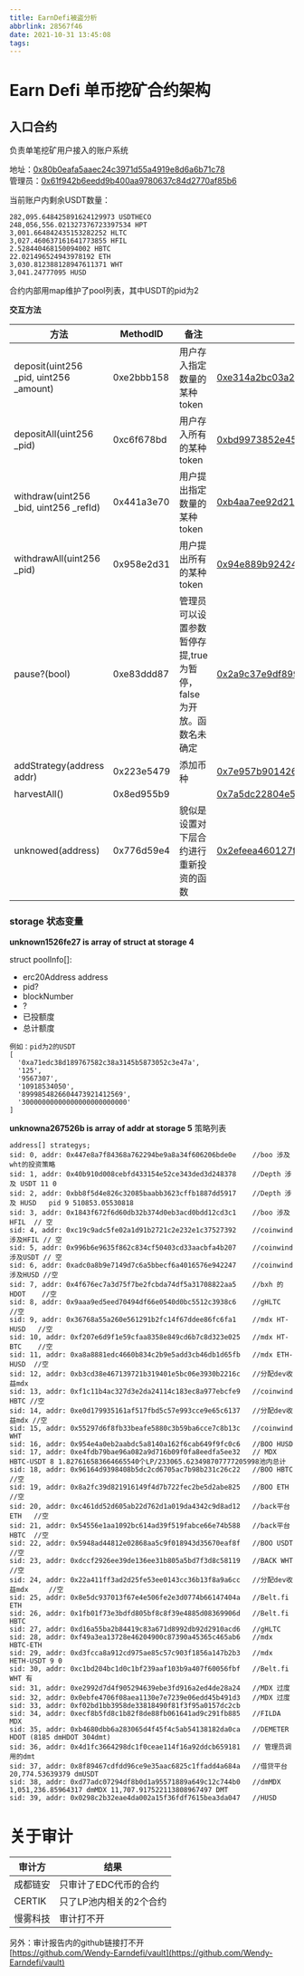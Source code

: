 ```yaml
---
title: EarnDefi被盗分析
abbrlink: 28567f46
date: 2021-10-31 13:45:08
tags:
---
```


# Earn Defi 单币挖矿合约架构

## 入口合约
负责单笔挖矿用户接入的账户系统  

地址：[0x80b0eafa5aaec24c3971d55a4919e8d6a6b71c78](https://hecoinfo.com/address/0x80b0eafa5aaec24c3971d55a4919e8d6a6b71c78)  
管理员：[0x61f942b6eedd9b400aa9780637c84d2770af85b6](https://hecoinfo.com/address/0x61f942b6eedd9b400aa9780637c84d2770af85b6)  

当前账户内剩余USDT数量：
```
282,095.648425891624129973 USDTHECO  
248,056,556.021327376723397534 HPT  
3,001.664842435153282252 HLTC  
3,027.460637161641773855 HFIL  
2.528440468150094002 HBTC  
22.021496524943978192 ETH  
3,030.812388128947611371 WHT  
3,041.24777095 HUSD
```

合约内部用map维护了pool列表，其中USDT的pid为2

**交互方法**

|  方法   | MethodID | 备注 | 示例txId |
|  ----  | ----  | ---- | ---- |
|deposit(uint256 _pid, uint256 _amount)  |  0xe2bbb158 | 用户存入指定数量的某种token |  [0xe314a2bc03a274f06bfe25f76c0f3ad1c8beadda5a899846c8a4ef905c64b709](https://hecoinfo.com/tx/0xe314a2bc03a274f06bfe25f76c0f3ad1c8beadda5a899846c8a4ef905c64b709)
|depositAll(uint256 _pid)  |  0xc6f678bd | 用户存入所有的某种token | [0xbd9973852e45cda3839080e8d3c6daff2e9c9db4d5f67eca2b2056719388f7fc](https://hecoinfo.com/tx/0xbd9973852e45cda3839080e8d3c6daff2e9c9db4d5f67eca2b2056719388f7fc)
|withdraw(uint256 _bid, uint256 _refId)  | 0x441a3e70 | 用户提出指定数量的某种token | [0xb4aa7ee92d21a3b40d5ef3f96ec8646f45c1d47a15a1d183cacf2cfc8e43cddb](https://hecoinfo.com/tx/0xb4aa7ee92d21a3b40d5ef3f96ec8646f45c1d47a15a1d183cacf2cfc8e43cddb)
|withdrawAll(uint256 _pid)  | 0x958e2d31 | 用户提出所有的某种token | [0x94e889b92424a9b879bd01ff3d762ba3580b0993e8bf1089566b79639f8aadcf](https://hecoinfo.com/tx/0x94e889b92424a9b879bd01ff3d762ba3580b0993e8bf1089566b79639f8aadcf)
|pause?(bool) |0xe83ddd87| 管理员可以设置参数暂停存提,true为暂停，false为开放。函数名未确定 |[0x2a9c37e9df8998e4c51f1b7446dee1baeddbb5c087c4687d4db4bc992f4470d2](https://hecoinfo.com/tx/0x2a9c37e9df8998e4c51f1b7446dee1baeddbb5c087c4687d4db4bc992f4470d2)
|addStrategy(address addr)| 0x223e5479 | 添加币种| [0x7e957b90142617ead7d349456590c1a262ad2eba2727aa4c503ffd2fe3e1ff83](https://hecoinfo.com/tx/0x7e957b90142617ead7d349456590c1a262ad2eba2727aa4c503ffd2fe3e1ff83)
|harvestAll() |0x8ed955b9 | | [0x7a5dc22804e51ff0a692b6f3ee0e52069d5fc07c0b1ed4b8f138383ac68065ac](https://hecoinfo.com/tx/0x7a5dc22804e51ff0a692b6f3ee0e52069d5fc07c0b1ed4b8f138383ac68065ac)
|unknowed(address)|0x776d59e4| 貌似是设置对下层合约进行重新投资的函数  |[0x2efeea460127f3f598f3836a08dacafe55c21d8ba1e99bacff5425f38710a54b](https://hecoinfo.com/tx/0x2efeea460127f3f598f3836a08dacafe55c21d8ba1e99bacff5425f38710a54b)

### storage 状态变量

**unknown1526fe27 is array of struct at storage 4**

struct poolInfo[]:
- erc20Address address
- pid?
- blockNumber
- ?
- 已投额度
- 总计额度
```
例如：pid为2的USDT
[
  '0xa71edc38d189767582c38a3145b5873052c3e47a',
  '125',
  '9567307',
  '10918534050',
  '8999854826604473921412569',
  '30000000000000000000000000'
]
```

**unknowna267526b is array of addr at storage 5**
策略列表
```
address[] strategys;
sid: 0, addr: 0x447e8a7f84368a762294be9a8a34f606206bde0e    //boo 涉及wht的投资策略
sid: 1, addr: 0x40b910d008cebfd433154e52ce343ded3d248378    //Depth 涉及 USDT 11 0
sid: 2, addr: 0xbb8f5d4e826c32085baabb3623cffb1887dd5917    //Depth 涉及 HUSD   pid 9 510853.05530818
sid: 3, addr: 0x1843f672f6d60db32b374d0eb3acd0bdd12cd3c1    //boo 涉及HFIL  // 空
sid: 4, addr: 0xc19c9adc5fe02a1d91b2721c2e232e1c37527392    //coinwind 涉及HFIL // 空
sid: 5, addr: 0x996b6e9635f862c834cf50403cd33aacbfa4b207    //coinwind 涉及USDT // 空
sid: 6, addr: 0xadc0a8b9e7149d7c6a5bbecf6a4016576e942247    //coinwind 涉及HUSD //空
sid: 7, addr: 0x4f676ec7a3d75f7be2fcbda74df5a31708822aa5    //bxh 的HDOT    //空
sid: 8, addr: 0x9aaa9ed5eed70494df66e0540d0bc5512c3938c6    //gHLTC         //空
sid: 9, addr: 0x36768a55a260e561291b2fc14f67ddee86fc6fa1    //mdx HT-HUSD   //空
sid: 10, addr: 0xf207e6d9f1e59cfaa8358e849cd6b7c8d323e025   //mdx HT-BTC    //空
sid: 11, addr: 0xa8a8881edc4660b834c2b9e5add3cb46db1d65fb   //mdx ETH-HUSD  //空
sid: 12, addr: 0xb3cd38e467139721b319401e5bc06e3930b2216c   //分配dev收益mdx
sid: 13, addr: 0xf1c11b4ac327d3e2da24114c183ec8a977ebcfe9   //coinwind HBTC //空
sid: 14, addr: 0xe0d179935161af517fbd5c57e993cce9e65c6137   //分配dev收益mdx //空
sid: 15, addr: 0x55297d6f8fb33beafe5880c3b59ba6cce7c8b13c   //coinwind WHT  
sid: 16, addr: 0x954e4a0eb2aabdc5a8140a162f6cab649f9fc0c6   //BOO HUSD
sid: 17, addr: 0xe4fdb79bae96a082a9d716b09f0fa8eedfa5ee32   // MDX HBTC-USDT 8 1.827616583664665540个LP/233065.623498707777205998池内总计
sid: 18, addr: 0x96164d9398408b5dc2cd6705ac7b98b231c26c22   //BOO HBTC  //空
sid: 19, addr: 0x8a2fc39d821916149f4d7b722fec2be5d2abe825   //BOO ETH  //空
sid: 20, addr: 0xc461dd52d605ab22d762d1a019da4342c9d8ad12   //back平台 ETH   //空
sid: 21, addr: 0x54556e1aa1092bc614ad39f519fabce66e74b588   //back平台 HBTC  //空
sid: 22, addr: 0x5948ad44812e02868aa5c9f018943d35670eaf8f   //BOO USDT  //空 
sid: 23, addr: 0xdccf2926ee39de136ee31b805a5bd7f3d8c58119   //BACK WHT //空 
sid: 24, addr: 0x22a411ff3ad2d25fe53ee0143cc36b13f8a9a6cc   //分配dev收益mdx     //空 
sid: 25, addr: 0x8e5dc937013f67e4e506fe2e3d0774b66147404a   //Belt.fi ETH
sid: 26, addr: 0x1fb01f73e3bdfd805bf8c8f39e4885d08369906d   //Belt.fi HBTC
sid: 27, addr: 0xd16a55ba2b84419c83a671d8992db92d2910acd6   //gHLTC
sid: 28, addr: 0xf49a3ea13728e46204900c87390a45365c465ab6   //mdx HBTC-ETH
sid: 29, addr: 0xd3fcca8a912cd975ae85c57c903f1856a147b2b3   //mdx HETH-USDT 9 0
sid: 30, addr: 0xc1bd204bc1d0c1bf239aaf103b9a407f60056fbf   //Belt.fi WHT 有
sid: 31, addr: 0xe2992d7d4f905294639ebe3fd916a2ed4de28a24   //MDX 过度
sid: 32, addr: 0x0ebfe4706f08aea1130e7e7239e06edd45b491d3   //MDX 过度
sid: 33, addr: 0xf02bd1bb3958de33818490f81f3f95a0157dc2cb
sid: 34, addr: 0xecf8b5fd8c1b82f8de88fb061641ad9c291fb885   //FILDA MDX
sid: 35, addr: 0xb4680dbb6a283065d4f45f4c5ab54138182da0ca   //DEMETER HDOT (8185 dmHDOT 304dmt)
sid: 36, addr: 0x4d1fc3664298dc1f0ceae114f16a92ddcb659181   // 管理员调用的dmt
sid: 37, addr: 0x8f89467cdfdd96ce9e35aac6825c1ffadd4a684a   //借贷平台 20,774.53639379 dmUSDT
sid: 38, addr: 0xd77adc07294df8b0d1a95571889a649c12c744b0   //dmMDX 1,051,236.85964317 dmMDX 11,707.917522113808967497 DMT
sid: 39, addr: 0x0298c2b32eae4da002a15f36fdf7615bea3da047   //HUSD                       
```

# 关于审计

|  审计方  | 结果 |
|  ----  | ----  |
|成都链安|只审计了EDC代币的合约|
|CERTIK|只了LP池内相关的2个合约|
|慢雾科技| 审计打不开|

另外：审计报告内的github链接打不开  
[https://github.com/Wendy-Earndefi/vault](https://github.com/Wendy-Earndefi/vault)